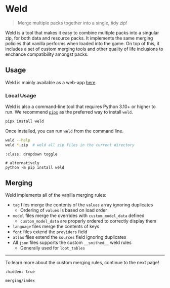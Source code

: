 # Weld

> Merge multiple packs together into a single, tidy zip!

Weld is a tool that makes it easy to combine multiple packs into a singular zip, for both data and resource packs. It implements the same merging policies that vanilla performs when loaded into the game. On top of this, it includes a set of custom merging tools and other quality of life inclusions to enchance compatibility amongst packs.

## Usage

Weld is mainly available as a web-app [here](https://weld.smithed.dev).

### Local Usage

Weld is also a command-line tool that requires Python 3.10+ or higher to run. We recommend [`pipx`](https://pypa.github.io/pipx/) as the preferred way to install `weld`.

```bash
pipx install weld
```

Once installed, you can run `weld` from the command line.

```bash
weld --help
weld *.zip  # weld all zip files in the current directory
```

```{seealso}
:class: dropdown toggle

# alternatively
python -m pip install weld
```

## Merging

Weld implements all of the vanilla merging rules:
- `tag` files merge the contents of the `values` array ignoring duplicates
  - Ordering of `values` is based on load order
- `model` files merge the overrides with `custom_model_data` defined
  - `custom_model_data` are properly ordered to correctly display them
- `language` files merge the contents of keys
- `font` files extend the `providers` field
- `atlas` files extend the `sources` field ignoring duplicates
- All `json` files supports the custom `__smithed__` weld rules
  - Generally used for `loot_tables`

---

To learn more about the custom merging rules, continue to the next page!

```{toctree}
:hidden: true

merging/index
```
